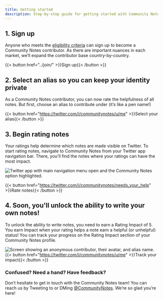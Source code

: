 ```yaml
---
title: Getting started
description: Step-by-step guide for getting started with Community Notes on Twitter.
---
```


## 1. Sign up

Anyone who meets the [eligibility criteria](../join/) can sign up to become a Community Notes contributor. As there are important nuances in each market, we’ll expand the contributor base country-by-country.

{{< button href="../join/" >}}Sign up{{< /button >}}

## 2. Select an alias so you can keep your identity private

As a Community Notes contributor, you can now rate the helpfulness of all notes. But first, choose an alias to contribute under (it’s like a pen name!)

{{< button href="https://twitter.com/i/communitynotes/u/me" >}}Select your alias{{< /button >}}

## 3. Begin rating notes

Your ratings help determine which notes are made visible on Twitter. To start rating notes, navigate to Community Notes from your Twitter app navigation bar. There, you'll find the notes where your ratings can have the most impact.

![Twitter app with main navigation menu open and the Community Notes option highlighted.](../images/navigate-to-home.png)

{{< button href="https://twitter.com/i/communitynotes/needs_your_help" >}}Rate notes{{< /button >}}

## 4. Soon, you'll unlock the ability to write your own notes!

To unlock the ability to write notes, you need to earn a Rating Impact of 5. You earn Impact when your rating helps a note earn a helpful (or unhelpful) status! You can track your progress on the Rating Impact section of your Community Notes profile.

![Screen showing an anonymous contributor, their avatar, and alias name.](../images/rating-impact-welcome.png)
{{< button href="https://twitter.com/i/communitynotes/u/me" >}}Track your impact{{< /button >}}

### Confused? Need a hand? Have feedback?
Don’t hesitate to get in touch with the Community Notes team! You can reach us by Tweeting to or DMing
[@CommunityNotes](https://twitter.com/communitynotes). We’re so glad you’re here!
